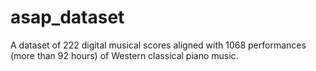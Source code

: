 # asap_dataset
A  dataset  of  222  digital  musical  scores aligned with 1068 performances (more than 92 hours) of Western  classical  piano  music.
